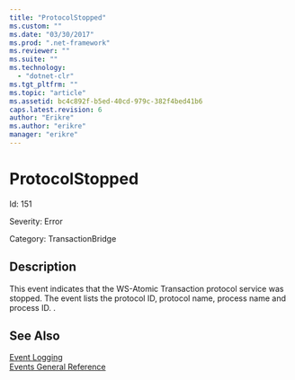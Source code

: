```yaml
---
title: "ProtocolStopped"
ms.custom: ""
ms.date: "03/30/2017"
ms.prod: ".net-framework"
ms.reviewer: ""
ms.suite: ""
ms.technology: 
  - "dotnet-clr"
ms.tgt_pltfrm: ""
ms.topic: "article"
ms.assetid: bc4c892f-b5ed-40cd-979c-382f4bed41b6
caps.latest.revision: 6
author: "Erikre"
ms.author: "erikre"
manager: "erikre"
---
```

# ProtocolStopped
Id: 151  
  
 Severity: Error  
  
 Category: TransactionBridge  
  
## Description  
 This event indicates that the WS-Atomic Transaction protocol service was stopped. The event lists the protocol ID, protocol name, process name and process ID. .  
  
## See Also  
 [Event Logging](../../../../../docs/framework/wcf/diagnostics/event-logging/index.md)   
 [Events General Reference](../../../../../docs/framework/wcf/diagnostics/event-logging/events-general-reference.md)
